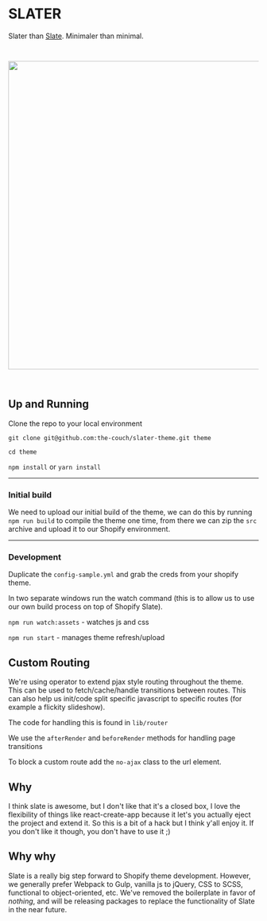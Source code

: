 # SLATER
Slater than [Slate](https://github.com/Shopify/slate). Minimaler than minimal.

<img src="https://raw.githubusercontent.com/the-couch/slater/master/slater.png" style="width: 620px; margin: 2em 0;"/>

## Up and Running

Clone the repo to your local environment

`git clone git@github.com:the-couch/slater-theme.git theme`

`cd theme`

`npm install` or `yarn install`

-----

### Initial build

We need to upload our initial build of the theme, we can do this by running `npm run build` to compile the theme one time, from there we can zip the `src` archive and upload it to our Shopify environment.

-----

### Development

Duplicate the `config-sample.yml` and grab the creds from your shopify theme.

In two separate windows run the watch command (this is to allow us to use our own build process on top of Shopify Slate).

`npm run watch:assets` - watches js and css

`npm run start` - manages theme refresh/upload

## Custom Routing

We're using operator to extend pjax style routing throughout the theme. This can be used to fetch/cache/handle transitions between routes. This can also help us init/code split specific javascript to specific routes (for example a flickity slideshow).

The code for handling this is found in `lib/router`

We use the `afterRender` and `beforeRender` methods for handling page transitions

To block a custom route add the `no-ajax` class to the url element.

## Why
I think slate is awesome, but I don't like that it's a closed box, I love the flexibility of things like react-create-app because it let's you actually eject the project and extend it. So this is a bit of a hack but I think y'all enjoy it. If you don't like it though, you don't have to use it ;)

## Why why
Slate is a really big step forward to Shopify theme development. However, we generally prefer Webpack to Gulp, vanilla js to jQuery, CSS to SCSS, functional to object-oriented, etc. We've removed the boilerplate in favor of *nothing*, and will be releasing packages to replace the functionality of Slate in the near future.
